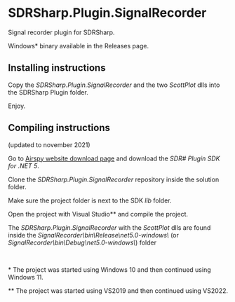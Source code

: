 # SDRSharp.Plugin.SignalRecorder
Signal recorder plugin for SDRSharp.

Windows* binary available in the Releases page.

## Installing instructions
Copy the *SDRSharp.Plugin.SignalRecorder* and the two *ScottPlot* dlls into the SDRSharp Plugin folder. 

Enjoy.

## Compiling instructions
(updated to november 2021)

Go to [Airspy website download page](https://airspy.com/download/) and download the *SDR# Plugin SDK for .NET 5*.

Clone the *SDRSharp.Plugin.SignalRecorder* repository inside the solution folder.

Make sure the project folder is next to the SDK *lib* folder.

Open the project with Visual Studio** and compile the project.

The *SDRSharp.Plugin.SignalRecorder* with the *ScottPlot* dlls are found inside the *SignalRecorder\bin\Release\net5.0-windows\\* (or *SignalRecorder\bin\Debug\net5.0-windows\\*) folder

<br>

\* The project was started using Windows 10 and then continued using Windows 11.

\** The project was started using VS2019 and then continued using VS2022.